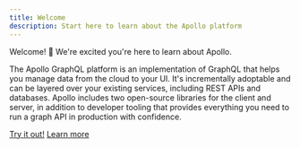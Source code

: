 ```yaml
---
title: Welcome
description: Start here to learn about the Apollo platform
---
```


Welcome! 👋 We're excited you're here to learn about Apollo.

The Apollo GraphQL platform is an implementation of GraphQL that helps you manage data from the cloud to your UI. It's incrementally adoptable and can be layered over your existing services, including REST APIs and databases. Apollo includes two open-source libraries for the client and server, in addition to developer tooling that provides everything you need to run a graph API in production with confidence.

<div class="documentation-buttons">
  <a href="/docs/tutorial/introduction.html" class="btn default">Try it out!</a>
  <a href="/docs/intro/platform.html" class="btn default hollow">Learn more</a>
</div>

<div style="text-align:center">
  <img src="./img/platform.jpg" alt="Graph layer>
</div>


